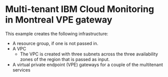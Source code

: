 # Multi-tenant IBM Cloud Monitoring in Montreal VPE gateway

This example creates the following infrastructure:
- A resource group, if one is not passed in.
- A VPC
    - The VPC is created with three subnets across the three availability zones of the region that is passed as input.
- A virtual private endpoint (VPE) gateways for a couple of the  multitenant services

